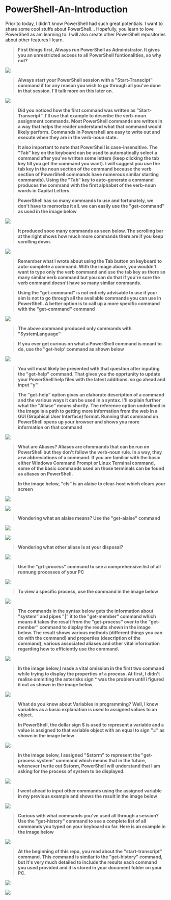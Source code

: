 # PowerShell-An-Introduction

Prior to today, I didn't know PowerShell had such great potentials. I want to share some cool stuffs about PowerShell... Hopefully, you learn to love PowerShell as am learning to. I will also create other PowerShell repositories about other features I learn. 

> **First things first, Always run PowerShell as Administrator. It gives you an unrestricted access to all PowerShell funtionalities, so why not?**

![](https://github.com/xst0rmy/PowerShell-An-Introduction/blob/main/Images/Screenshot%202023-01-28%20at%2007.14.41.png)

> **Always start your PowerShell session with a "Start-Transcipt" command if for any reason you wish to go through all you've done in that session. I'll talk more on this later on.**

![](https://github.com/xst0rmy/PowerShell-An-Introduction/blob/main/Images/pshell%201.png)

> **Did you noticed how the first command was written as "Start-Transcript". I'll use that example to describe the verb-noun assignment commands. Most PowerShell commands are written in a way that helps the reader understand what that command would likely perform. Commands in Powershell are easy to write out and execute when they are in the verb-noun state.**

> **It also important to note that PowerShell is case-insensitive. The "Tab" key on the keyboard can be used to automatically select a command after you've written some letters (keep clicking the tab key till you get the command you want). I will suggest you use the tab key in the noun section of the command because the verb section of PowerShell commands have numerous similar starting commands). Using the "Tab" key to auto-generate a command produces the command with the first alphabet of the verb-noun words in Capital Letters.**

> **PowerShell has so many commands to use and fortunately, we don't have to memorize it all. we can easily use the "get-command" as used in the image below**

![](https://github.com/xst0rmy/PowerShell-An-Introduction/blob/main/Images/pshell%202.png)

> **It produced sooo many commands as seen below. The scrolling bar at the right shows how much more commands there are if you keep scrolling down.**  

![](https://github.com/xst0rmy/PowerShell-An-Introduction/blob/main/Images/pshell%203.png)

> **Remember what I wrote about using the Tab button on keyboard to auto-complete a command. With the image above, you wouldn't want to type only the verb command and use the tab key as there so many similar verb command but you can do that if you're sure the verb command doesn't have so many similar commands.**

> **Using the "get-command" is not entirely advisable to use if your aim is not to go through all the available commands you can use in PowerShell. A better option is to call up a more specific command with the "get-command" command**

![](https://github.com/xst0rmy/PowerShell-An-Introduction/blob/main/Images/pshell%204.png)

> **The above command produced only commands with "SystemLanguage"**

> **If you ever get curious on what a PowerShell command is meant to do, use the "get-help' command as shown below**

![](https://github.com/xst0rmy/PowerShell-An-Introduction/blob/main/Images/pshell%205.png)

> **You will most likely be presented with that question after inputing the "get-help" command. That gives you the opprtunity to update your PowerShell help files with the latest additions. so go ahead and input "y"**

> **The "get-help" option gives an elaborate description of a command and the various ways it can be used in a syntax. I'll explain further what the "Aliase" means shortly. The reference option underlined in the image is a path to getting more information from the web in a GUI (Graphical User Interface) format. Running that command on PowerShell opens up your browser and shows you more information on that command**  

![](https://github.com/xst0rmy/PowerShell-An-Introduction/blob/main/Images/pshell%206.png)

> **What are Aliases? Aliases are cfommands that can be run on PowerShell but they don't follow the verb-noun rule. In a way, they arw abbreviations of a command. If you are familiar with the basic either Windows Command Prompt or Linux Terminal command, some of the basic commands used on those terminals can be found as aliases on PowerShell.**

> **In the image below, "cls" is an alaise to clear-host which clears your screen**

![](https://github.com/xst0rmy/PowerShell-An-Introduction/blob/main/Images/pshell%207.png)

![](https://github.com/xst0rmy/PowerShell-An-Introduction/blob/main/Images/pshell%208.png)

> **Wondering what an alaise means? Use the "get-alaise" command**

![](https://github.com/xst0rmy/PowerShell-An-Introduction/blob/main/Images/pshell%209.png)

![](https://github.com/xst0rmy/PowerShell-An-Introduction/blob/main/Images/pshell%2010.png)

> **Wondering what other aliase is at your disposal?**

![](https://github.com/xst0rmy/PowerShell-An-Introduction/blob/main/Images/pshell%2011.png)

> **Use the "grt-process" command to see a comprehensive list of all runnung processes of your PC**

![](https://github.com/xst0rmy/PowerShell-An-Introduction/blob/main/Images/pshell%2012.png)

> **To view a specific process, use the command in the image below**

![](https://github.com/xst0rmy/PowerShell-An-Introduction/blob/main/Images/pshell%2013.png)


> **The commands in the syntax below gets the information about "system" and pipes "|" it to the "get-member" command which means it takes the result from the "get-process" over to the "get-member" command to display the results shown in the image below. The result shows various methods (different things you can do with the command) and properties (description of the command), various associated aliases and other vital information regarding how to efficiently use the command.**

![](https://github.com/xst0rmy/PowerShell-An-Introduction/blob/main/Images/pshell%2014.png)

> **In the image below,I made a vital omission in the first two command while trying to display the properties of a process. At first, I didn't realise ommiting the asterisks sign * was the problem until i figured it out as shown in the image below**

![](https://github.com/xst0rmy/PowerShell-An-Introduction/blob/main/Images/pshell%2015.png)

> **What do you know about Variables in programming? Well, I know variables as a basic explanation is used to assigned values to an object.**

> **In PowerShell, the dollar sign $ is used to represent a variable and a value is assigned to that variable object with an equal to sign "=" as shown in the image below**

![](https://github.com/xst0rmy/PowerShell-An-Introduction/blob/main/Images/pshell%2016.png)

> **In the image below, I assigned "$storm" to represent the  "get-process system" command which means that in the future, whenever I write out $storm, PowerShell will understand that I am asking for the process of system to be displayed.**

![](https://github.com/xst0rmy/PowerShell-An-Introduction/blob/main/Images/pshell%2017.png)

> **I went ahead to input other commands using the assigned variable in my previous example and shows the result in the image below**

![](https://github.com/xst0rmy/PowerShell-An-Introduction/blob/main/Images/pshell%2018.png)

> **Curious with what commands you've used all through a session? Use the "get-history" command to see a complete list of all commands you typed on your keyboard so far. Here is an example in the image below**

![](https://github.com/xst0rmy/PowerShell-An-Introduction/blob/main/Images/pshell%2019.png)

> **At the beginning of this repo, you read about the "start-transcript" command. This command is similar to the "get-history" command, but it's very much detailed to include the results each command you used provided and it is stored in your document folder on your PC.**

![](https://github.com/xst0rmy/PowerShell-An-Introduction/blob/main/Images/pshell%2021.png)

![](https://github.com/xst0rmy/PowerShell-An-Introduction/blob/main/Images/pshell%2022.png)


















